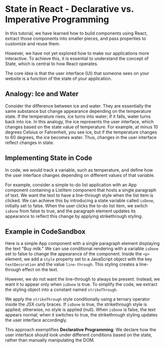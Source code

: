 # State in React - Declarative vs. Imperative Programming

In this tutorial, we have learned how to build components using React, extract those components into smaller pieces, and pass properties to customize and reuse them.

However, we have not yet explored how to make our applications more interactive. To achieve this, it is essential to understand the concept of State, which is central to how React operates.

The core idea is that the user interface (UI) that someone sees on your website is a function of the state of your application.

## Analogy: Ice and Water

Consider the difference between ice and water. They are essentially the same substance but change appearance depending on the temperature state. If the temperature rises, ice turns into water; if it falls, water turns back into ice. In this analogy, the ice represents the user interface, which changes based on the state value of temperature. For example, at minus 10 degrees Celsius or Fahrenheit, you see ice, but if the temperature changes to 60 degrees, the ice becomes water. Thus, changes in the user interface reflect changes in state.

## Implementing State in Code

In code, we would track a variable, such as temperature, and define how the user interface changes depending on different values of that variable.

For example, consider a simple to-do list application with an App component containing a ListItem component that hosts a single paragraph of text. We want the text to have a line-through style when the list item is clicked. We can achieve this by introducing a state variable called `isDone`, initially set to false. When the user clicks the to-do list item, we switch `isDone` from false to true, and the paragraph element updates its appearance to reflect this change by applying strikethrough styling.

## Example in CodeSandbox

Here is a simple App component with a single paragraph element displaying the text "Buy milk." We can use conditional rendering with a variable `isDone` set to false to change the appearance of the component. Inside the `<p>` element, we add a `style` property set to a JavaScript object with the key `textDecoration` and the value `line-through`. This styling creates a line-through effect on the text.

However, we do not want the line-through to always be present. Instead, we want it to appear only when `isDone` is true. To simplify the code, we extract the styling object into a constant named `strikeThrough`.

We apply the `strikeThrough` style conditionally using a ternary operator inside the JSX curly braces. If `isDone` is true, the strikethrough style is applied; otherwise, no style is applied (null). When `isDone` is false, the text appears normal; when it switches to true, the strikethrough styling updates the user interface accordingly.

This approach exemplifies **Declarative Programming**. We declare how the user interface should look under different conditions based on the state, rather than manually manipulating the DOM.

